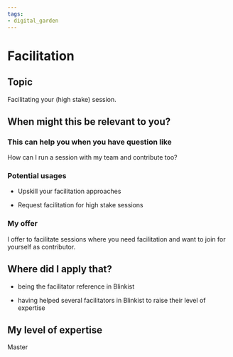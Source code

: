 ```yaml
---
tags: 
- digital_garden
---
```

# Facilitation
## Topic

Facilitating your (high stake) session.

## When might this be relevant to you?

### This can help you when you have question like

How can I run a session with my team and contribute too?

### Potential usages

-   Upskill your facilitation approaches
    
-   Request facilitation for high stake sessions
    

### My offer

I offer to facilitate sessions where you need facilitation and want to join for yourself as contributor.

## Where did I apply that?

-   being the facilitator reference in Blinkist
    
-   having helped several facilitators in Blinkist to raise their level of expertise
    

## My level of expertise

Master
